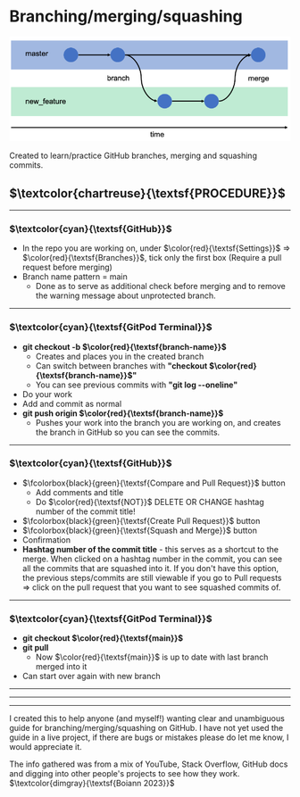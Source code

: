 # Branching/merging/squashing

![Branching](/img_asset/Screenshot%202023-04-12%20113612.png)

Created to learn/practice GitHub branches, merging and squashing commits.

## $\textcolor{chartreuse}{\textsf{PROCEDURE}}$
<hr>

### $\textcolor{cyan}{\textsf{GitHub}}$
* In the repo you are working on, under $\color{red}{\textsf{Settings}}$
 =>  $\color{red}{\textsf{Branches}}$, tick only the first box (Require a pull request before merging) 
* Branch name pattern = main
  * Done as to serve as additional check before merging and to remove the warning message about unprotected branch.
<hr>

### $\textcolor{cyan}{\textsf{GitPod Terminal}}$
* **git checkout -b $\color{red}{\textsf{branch-name}}$**
  * Creates and places you in the created branch
  * Can switch between branches with **"checkout $\color{red}{\textsf{branch-name}}$"**
  * You can see previous commits with **"git log --oneline"**
* Do your work
* Add and commit as normal
* **git push origin $\color{red}{\textsf{branch-name}}$**
  * Pushes your work into the branch you are working on, and creates the branch in GitHub so you can see the commits.
<hr>

### $\textcolor{cyan}{\textsf{GitHub}}$
* $\fcolorbox{black}{green}{\textsf{Compare and Pull Request}}$ button
  * Add comments and title
  * Do $\color{red}{\textsf{NOT}}$ DELETE OR CHANGE hashtag number of the commit title!
* $\fcolorbox{black}{green}{\textsf{Create Pull Request}}$ button
* $\fcolorbox{black}{green}{\textsf{Squash and Merge}}$ button
* Confirmation
* **Hashtag number of the commit title** - this serves as a shortcut to the merge. When clicked on a hashtag number in the commit, you can see all the commits that are squashed into it. If you don't have this option, the previous steps/commits are still viewable if you go to Pull requests => click on the pull request that you want to see squashed commits of.
<hr>

### $\textcolor{cyan}{\textsf{GitPod Terminal}}$
* **git checkout $\color{red}{\textsf{main}}$**
* **git pull** 
  * Now $\color{red}{\textsf{main}}$ is up to date with last branch merged into it
* Can start over again with new branch
<hr>
<hr>
<hr>

I created this to help anyone (and myself!) wanting clear and unambiguous guide for branching/merging/squashing on GitHub.
I have not yet used the guide in a live project, if there are bugs or mistakes please do let me know, I would appreciate it.

The info gathered was from a mix of YouTube, Stack Overflow, GitHub docs and digging into other people's projects to see how they work.<br>
$\textcolor{dimgray}{\textsf{Boiann 2023}}$
